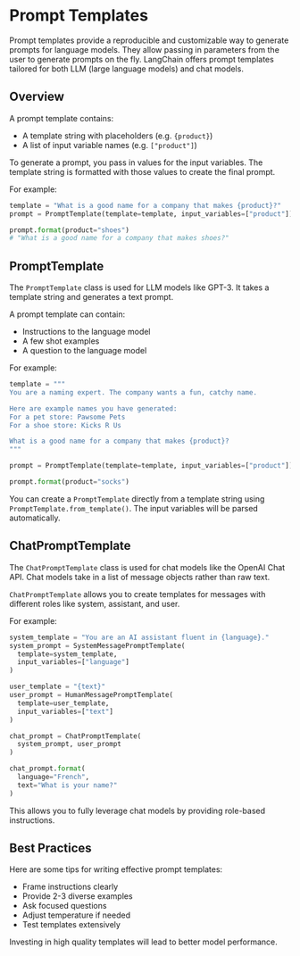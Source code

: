

# Prompt Templates

Prompt templates provide a reproducible and customizable way to generate prompts for language models. They allow passing in parameters from the user to generate prompts on the fly. LangChain offers prompt templates tailored for both LLM (large language models) and chat models.

## Overview

A prompt template contains: 

- A template string with placeholders (e.g. `{product}`)
- A list of input variable names (e.g. `["product"]`)  

To generate a prompt, you pass in values for the input variables. The template string is formatted with those values to create the final prompt.

For example:

```python
template = "What is a good name for a company that makes {product}?"
prompt = PromptTemplate(template=template, input_variables=["product"])

prompt.format(product="shoes")
# "What is a good name for a company that makes shoes?"
```

## PromptTemplate

The `PromptTemplate` class is used for LLM models like GPT-3. It takes a template string and generates a text prompt.

A prompt template can contain:

- Instructions to the language model
- A few shot examples  
- A question to the language model

For example:

```python 
template = """
You are a naming expert. The company wants a fun, catchy name. 

Here are example names you have generated:
For a pet store: Pawsome Pets
For a shoe store: Kicks R Us

What is a good name for a company that makes {product}? 
"""

prompt = PromptTemplate(template=template, input_variables=["product"])

prompt.format(product="socks")
```

You can create a `PromptTemplate` directly from a template string using `PromptTemplate.from_template()`. The input variables will be parsed automatically.

## ChatPromptTemplate

The `ChatPromptTemplate` class is used for chat models like the OpenAI Chat API. Chat models take in a list of message objects rather than raw text.

`ChatPromptTemplate` allows you to create templates for messages with different roles like system, assistant, and user. 

For example:

```python
system_template = "You are an AI assistant fluent in {language}."
system_prompt = SystemMessagePromptTemplate(
  template=system_template,
  input_variables=["language"]  
)

user_template = "{text}" 
user_prompt = HumanMessagePromptTemplate(
  template=user_template,
  input_variables=["text"]
)

chat_prompt = ChatPromptTemplate(
  system_prompt, user_prompt  
)

chat_prompt.format(
  language="French",
  text="What is your name?"
)
```

This allows you to fully leverage chat models by providing role-based instructions.

## Best Practices

Here are some tips for writing effective prompt templates:

- Frame instructions clearly  
- Provide 2-3 diverse examples 
- Ask focused questions
- Adjust temperature if needed
- Test templates extensively

Investing in high quality templates will lead to better model performance.

